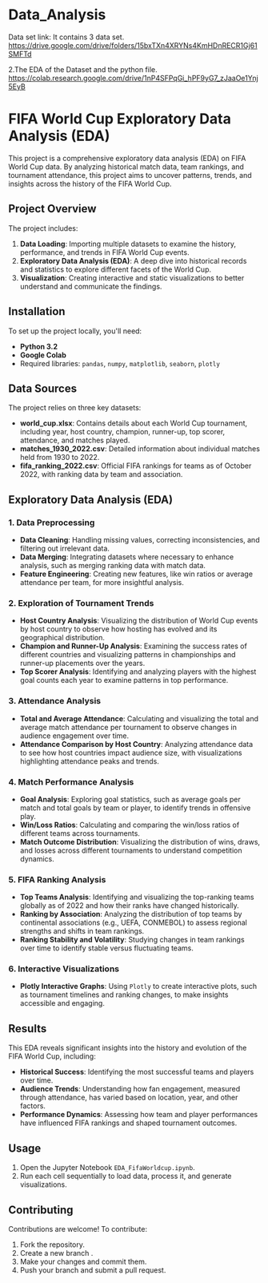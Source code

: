 # Data_Analysis


Data set link:
It contains 3 data set.
https://drive.google.com/drive/folders/15bxTXn4XRYNs4KmHDnRECR1Gj61SMFTd

2.The EDA of the Dataset and the python file.
https://colab.research.google.com/drive/1nP4SFPqGi_hPF9yG7_zJaaOe1Ynj5EyB


# FIFA World Cup Exploratory Data Analysis (EDA)

This project is a comprehensive exploratory data analysis (EDA) on FIFA World Cup data. By analyzing historical match data, team rankings, and tournament attendance, this project aims to uncover patterns, trends, and insights across the history of the FIFA World Cup.

## Project Overview

The project includes:
1. **Data Loading**: Importing multiple datasets to examine the history, performance, and trends in FIFA World Cup events.
2. **Exploratory Data Analysis (EDA)**: A deep dive into historical records and statistics to explore different facets of the World Cup.
3. **Visualization**: Creating interactive and static visualizations to better understand and communicate the findings.

## Installation

To set up the project locally, you'll need:
- **Python 3.2**
-  **Google Colab**
- Required libraries: `pandas`, `numpy`, `matplotlib`, `seaborn`, `plotly`



## Data Sources

The project relies on three key datasets:
- **world_cup.xlsx**: Contains details about each World Cup tournament, including year, host country, champion, runner-up, top scorer, attendance, and matches played.
- **matches_1930_2022.csv**: Detailed information about individual matches held from 1930 to 2022.
- **fifa_ranking_2022.csv**: Official FIFA rankings for teams as of October 2022, with ranking data by team and association.

## Exploratory Data Analysis (EDA)

### 1. **Data Preprocessing**
   - **Data Cleaning**: Handling missing values, correcting inconsistencies, and filtering out irrelevant data.
   - **Data Merging**: Integrating datasets where necessary to enhance analysis, such as merging ranking data with match data.
   - **Feature Engineering**: Creating new features, like win ratios or average attendance per team, for more insightful analysis.

### 2. **Exploration of Tournament Trends**
   - **Host Country Analysis**: Visualizing the distribution of World Cup events by host country to observe how hosting has evolved and its geographical distribution.
   - **Champion and Runner-Up Analysis**: Examining the success rates of different countries and visualizing patterns in championships and runner-up placements over the years.
   - **Top Scorer Analysis**: Identifying and analyzing players with the highest goal counts each year to examine patterns in top performance.

### 3. **Attendance Analysis**
   - **Total and Average Attendance**: Calculating and visualizing the total and average match attendance per tournament to observe changes in audience engagement over time.
   - **Attendance Comparison by Host Country**: Analyzing attendance data to see how host countries impact audience size, with visualizations highlighting attendance peaks and trends.

### 4. **Match Performance Analysis**
   - **Goal Analysis**: Exploring goal statistics, such as average goals per match and total goals by team or player, to identify trends in offensive play.
   - **Win/Loss Ratios**: Calculating and comparing the win/loss ratios of different teams across tournaments.
   - **Match Outcome Distribution**: Visualizing the distribution of wins, draws, and losses across different tournaments to understand competition dynamics.

### 5. **FIFA Ranking Analysis**
   - **Top Teams Analysis**: Identifying and visualizing the top-ranking teams globally as of 2022 and how their ranks have changed historically.
   - **Ranking by Association**: Analyzing the distribution of top teams by continental associations (e.g., UEFA, CONMEBOL) to assess regional strengths and shifts in team rankings.
   - **Ranking Stability and Volatility**: Studying changes in team rankings over time to identify stable versus fluctuating teams.

### 6. **Interactive Visualizations**
   - **Plotly Interactive Graphs**: Using `Plotly` to create interactive plots, such as tournament timelines and ranking changes, to make insights accessible and engaging.

## Results

This EDA reveals significant insights into the history and evolution of the FIFA World Cup, including:
- **Historical Success**: Identifying the most successful teams and players over time.
- **Audience Trends**: Understanding how fan engagement, measured through attendance, has varied based on location, year, and other factors.
- **Performance Dynamics**: Assessing how team and player performances have influenced FIFA rankings and shaped tournament outcomes.

## Usage

1. Open the Jupyter Notebook `EDA_FifaWorldcup.ipynb`.
2. Run each cell sequentially to load data, process it, and generate visualizations.

## Contributing

Contributions are welcome! To contribute:
1. Fork the repository.
2. Create a new branch .
3. Make your changes and commit them.
4. Push your branch and submit a pull request.
